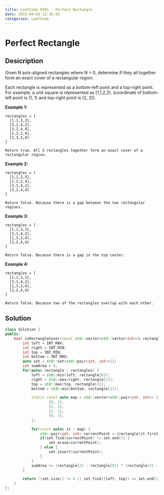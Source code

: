 ```yaml
---
title: LeetCode 0391 - Perfect Rectangle
date: 2019-09-04 12:36:43
categories: LeetCode
---
```

# Perfect Rectangle

<!--more-->

## Desicription

Given N axis-aligned rectangles where N > 0, determine if they all together form an exact cover of a rectangular region.

Each rectangle is represented as a bottom-left point and a top-right point. For example, a unit square is represented as [1,1,2,2]. (coordinate of bottom-left point is (1, 1) and top-right point is (2, 2)).

**Example 1:**

```
rectangles = [
  [1,1,3,3],
  [3,1,4,2],
  [3,2,4,4],
  [1,3,2,4],
  [2,3,3,4]
]

Return true. All 5 rectangles together form an exact cover of a rectangular region.
```

**Example 2:**

```
rectangles = [
  [1,1,2,3],
  [1,3,2,4],
  [3,1,4,2],
  [3,2,4,4]
]

Return false. Because there is a gap between the two rectangular regions.
```

**Example 3:**

```
rectangles = [
  [1,1,3,3],
  [3,1,4,2],
  [1,3,2,4],
  [3,2,4,4]
]

Return false. Because there is a gap in the top center.
```

**Example 4:**

```
rectangles = [
  [1,1,3,3],
  [3,1,4,2],
  [1,3,2,4],
  [2,2,4,4]
]

Return false. Because two of the rectangles overlap with each other.
```

## Solution

```cpp
class Solution {
public:
    bool isRectangleCover(const std::vector<std::vector<int>>& rectangles) {
        int left = INT_MAX;
        int right = INT_MIN;
        int top = INT_MIN;
        int bottom = INT_MAX;
        auto set = std::set<std::pair<int, int>>{};
        int sumArea = 0;
        for(auto& rectangle : rectangles) {
            left = std::min(left, rectangle[0]);
            right = std::max(right, rectangle[2]);
            top = std::max(top, rectangle[3]);
            bottom = std::min(bottom, rectangle[1]);

            static const auto map = std::vector<std::pair<int, int>> {
                    {0, 1},
                    {2, 3},
                    {2, 1},
                    {0, 3},
            };

            for(const auto& it : map) {
                std::pair<int, int> currentPoint = {rectangle[it.first], rectangle[it.second]};
                if(set.find(currentPoint) != set.end()) {
                    set.erase(currentPoint);
                } else {
                    set.insert(currentPoint);
                }
            }
            sumArea += (rectangle[2] - rectangle[0]) * (rectangle[3] - rectangle[1]);
        }

        return !(set.size() != 4 || set.find({left, top}) == set.end() || set.find({left, bottom}) == set.end() || set.find({right, top}) == set.end() || set.find({right, bottom}) == set.end() || sumArea != ((right - left) * (top - bottom)));
    }
};
```